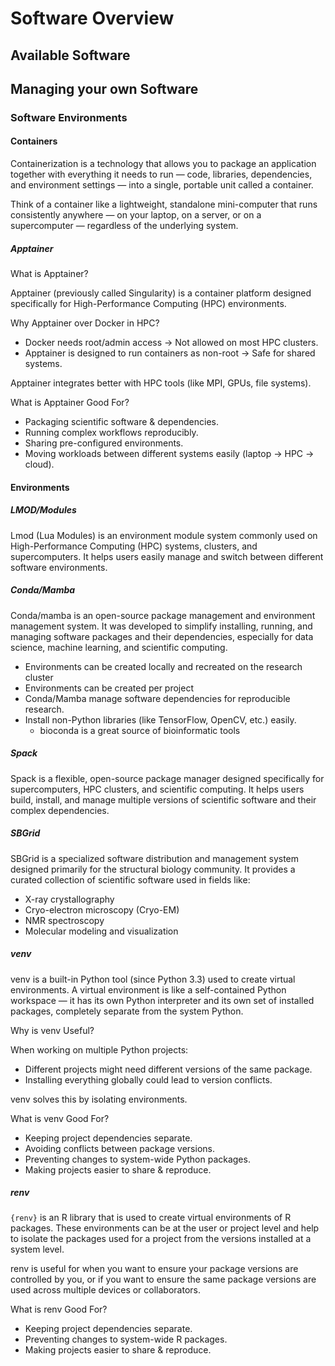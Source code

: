# Software Overview

## Available Software

## Managing your own Software

### Software Environments

#### Containers

Containerization is a technology that allows you to package an application together with everything it needs to run — code, libraries, dependencies, and environment settings — into a single, portable unit called a container.

Think of a container like a lightweight, standalone mini-computer that runs consistently anywhere — on your laptop, on a server, or on a supercomputer — regardless of the underlying system.

##### Apptainer

What is Apptainer?

Apptainer (previously called Singularity) is a container platform designed specifically for High-Performance Computing (HPC) environments.

Why Apptainer over Docker in HPC?
- Docker needs root/admin access → Not allowed on most HPC clusters.
- Apptainer is designed to run containers as non-root → Safe for shared systems.

Apptainer integrates better with HPC tools (like MPI, GPUs, file systems).

What is Apptainer Good For?
- Packaging scientific software & dependencies.
- Running complex workflows reproducibly.
- Sharing pre-configured environments.
- Moving workloads between different systems easily (laptop → HPC → cloud).

#### Environments

##### LMOD/Modules

Lmod (Lua Modules) is an environment module system commonly used on High-Performance Computing (HPC) systems, clusters, and supercomputers. It helps users easily manage and switch between different software environments.

##### Conda/Mamba

Conda/mamba is an open-source package management and environment management system. It was developed to simplify installing, running, and managing software packages and their dependencies, especially for data science, machine learning, and scientific computing.

- Environments can be created locally and recreated on the research cluster
- Environments can be created per project
- Conda/Mamba manage software dependencies for reproducible research.
- Install non-Python libraries (like TensorFlow, OpenCV, etc.) easily.
    - bioconda is a great source of bioinformatic tools



##### Spack

Spack is a flexible, open-source package manager designed specifically for supercomputers, HPC clusters, and scientific computing. It helps users build, install, and manage multiple versions of scientific software and their complex dependencies.

##### SBGrid

SBGrid is a specialized software distribution and management system designed primarily for the structural biology community. It provides a curated collection of scientific software used in fields like:

- X-ray crystallography
- Cryo-electron microscopy (Cryo-EM)
- NMR spectroscopy
- Molecular modeling and visualization

##### venv

venv is a built-in Python tool (since Python 3.3) used to create virtual environments. A virtual environment is like a self-contained Python workspace — it has its own Python interpreter and its own set of installed packages, completely separate from the system Python.

Why is venv Useful?

When working on multiple Python projects:

- Different projects might need different versions of the same package.
- Installing everything globally could lead to version conflicts.

venv solves this by isolating environments.

What is venv Good For?

- Keeping project dependencies separate.
- Avoiding conflicts between package versions.
- Preventing changes to system-wide Python packages.
- Making projects easier to share & reproduce.

##### renv

`{renv}` is an R library that is used to create virtual environments of R packages. These environments can be at the user or project level and help to isolate the packages used for a project from the versions installed at a system level.

renv is useful for when you want to ensure your package versions are controlled by you, or if you want to ensure the same package versions are used across multiple devices or collaborators.

What is renv Good For?

- Keeping project dependencies separate.
- Preventing changes to system-wide R packages.
- Making projects easier to share & reproduce.